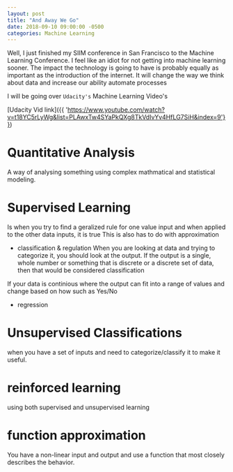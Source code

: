 ```yaml
---
layout: post
title: "And Away We Go"
date: 2018-09-10 09:00:00 -0500
categories: Machine Learning
---
```

Well, I just finished my SIIM conference in San Francisco to the Machine Learning Conference. 
I feel like an idiot for not getting into machine learning sooner. 
The impact the technology is going to have is probably equally as important as the introduction of the internet. 
It will change the way we think about data and increase our ability automate processes

I will be going over `Udacity's` Machine Learning Video's

[Udacity Vid link]({{ 'https://www.youtube.com/watch?v=t18YC5rLyWg&list=PLAwxTw4SYaPkQXg8TkVdIvYv4HfLG7SiH&index=9'}})


# Quantitative Analysis
A way of analysing something using complex mathmatical and statistical modeling. 

# Supervised Learning
Is when you try to find a geralized rule for one value input and when applied to the other data inputs, it is true
This is also has to do with approximation

- classification & regulation
When you are looking at data and trying to categorize it, you should look at the output.
If the output is a single, whole number or something that is discrete or a discrete set of data, then that would be considered classification
 
If your data is continious where the output can fit into a range of values and change based on how such as Yes/No

- regression
 

# Unsupervised Classifications
when you have a set of inputs and need to categorize/classify it to make it useful.

# reinforced learning
using both supervised and unsupervised learning

# function approximation
You have a non-linear input and output and use a function that most closely describes the behavior.



